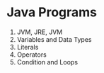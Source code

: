 # Java Programs 

1. JVM, JRE, JVM
2. Variables and Data Types
3. Literals
4. Operators
5. Condition and Loops
